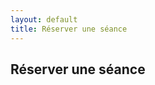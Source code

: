 ```yaml
---
layout: default
title: Réserver une séance
---
```


## Réserver une séance

<!-- Début de widget en ligne Calendly -->
<div class="calendly-inline-widget" data-url="https://calendly.com/tdevillardi?background_color=1a1e26&text_color=ffffff" style="min-width:320px;height:800px;overflow: hidden;"></div>
<script type="text/javascript" src="https://assets.calendly.com/assets/external/widget.js" async></script>
<!-- Fin de widget en ligne Calendly -->